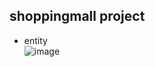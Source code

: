 ## shoppingmall project

- entity <br/>
![image](https://github.com/merrybmc/nuna_shoppingmall_express/assets/65064563/a8550435-5238-4476-9877-e8a3e43f4033)
